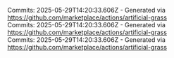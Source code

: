Commits: 2025-05-29T14:20:33.606Z - Generated via https://github.com/marketplace/actions/artificial-grass
<br>
Commits: 2025-05-29T14:20:33.606Z - Generated via https://github.com/marketplace/actions/artificial-grass
<br>
Commits: 2025-05-29T14:20:33.606Z - Generated via https://github.com/marketplace/actions/artificial-grass
<br>
